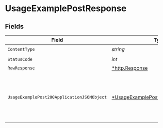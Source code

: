 # UsageExamplePostResponse


## Fields

| Field                                                                                                | Type                                                                                                 | Required                                                                                             | Description                                                                                          |
| ---------------------------------------------------------------------------------------------------- | ---------------------------------------------------------------------------------------------------- | ---------------------------------------------------------------------------------------------------- | ---------------------------------------------------------------------------------------------------- |
| `ContentType`                                                                                        | *string*                                                                                             | :heavy_check_mark:                                                                                   | N/A                                                                                                  |
| `StatusCode`                                                                                         | *int*                                                                                                | :heavy_check_mark:                                                                                   | N/A                                                                                                  |
| `RawResponse`                                                                                        | [*http.Response](https://pkg.go.dev/net/http#Response)                                               | :heavy_minus_sign:                                                                                   | N/A                                                                                                  |
| `UsageExamplePost200ApplicationJSONObject`                                                           | [*UsageExamplePost200ApplicationJSON](../../models/operations/usageexamplepost200applicationjson.md) | :heavy_minus_sign:                                                                                   | A successful response that contains the simpleObject sent in the request body                        |